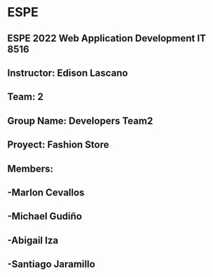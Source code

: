 # ESPE
## ESPE 2022 Web Application Development  IT 8516
## Instructor: Edison Lascano
## Team: 2
## Group Name: Developers Team2
## Proyect: Fashion Store
## Members:
## -Marlon Cevallos
## -Michael Gudiño
## -Abigail Iza
## -Santiago Jaramillo


